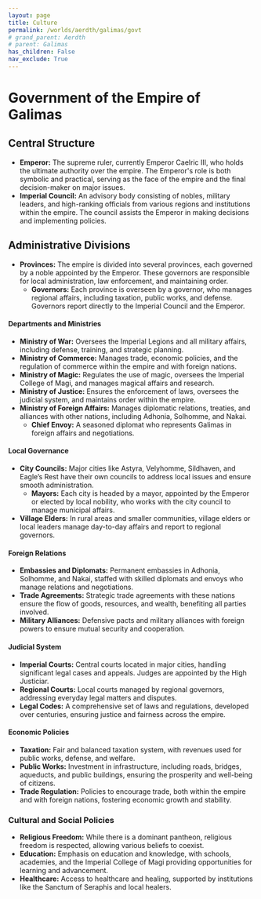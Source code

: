 ```yaml
---
layout: page
title: Culture
permalink: /worlds/aerdth/galimas/govt
# grand_parent: Aerdth
# parent: Galimas
has_children: False
nav_exclude: True
---
```

# Government of the Empire of Galimas

## **Central Structure**
- **Emperor:** The supreme ruler, currently Emperor Caelric III, who holds the ultimate authority over the empire. The Emperor's role is both symbolic and practical, serving as the face of the empire and the final decision-maker on major issues.
- **Imperial Council:** An advisory body consisting of nobles, military leaders, and high-ranking officials from various regions and institutions within the empire. The council assists the Emperor in making decisions and implementing policies.

## **Administrative Divisions**
- **Provinces:** The empire is divided into several provinces, each governed by a noble appointed by the Emperor. These governors are responsible for local administration, law enforcement, and maintaining order.
  - **Governors:** Each province is overseen by a governor, who manages regional affairs, including taxation, public works, and defense. Governors report directly to the Imperial Council and the Emperor.

#### **Departments and Ministries**
- **Ministry of War:** Oversees the Imperial Legions and all military affairs, including defense, training, and strategic planning.
- **Ministry of Commerce:** Manages trade, economic policies, and the regulation of commerce within the empire and with foreign nations.
- **Ministry of Magic:** Regulates the use of magic, oversees the Imperial College of Magi, and manages magical affairs and research.
- **Ministry of Justice:** Ensures the enforcement of laws, oversees the judicial system, and maintains order within the empire.
- **Ministry of Foreign Affairs:** Manages diplomatic relations, treaties, and alliances with other nations, including Adhonia, Solhomme, and Nakai.
  - **Chief Envoy:** A seasoned diplomat who represents Galimas in foreign affairs and negotiations.

#### **Local Governance**
- **City Councils:** Major cities like Astyra, Velyhomme, Sildhaven, and Eagle’s Rest have their own councils to address local issues and ensure smooth administration.
  - **Mayors:** Each city is headed by a mayor, appointed by the Emperor or elected by local nobility, who works with the city council to manage municipal affairs.
- **Village Elders:** In rural areas and smaller communities, village elders or local leaders manage day-to-day affairs and report to regional governors.

#### **Foreign Relations**
- **Embassies and Diplomats:** Permanent embassies in Adhonia, Solhomme, and Nakai, staffed with skilled diplomats and envoys who manage relations and negotiations.
- **Trade Agreements:** Strategic trade agreements with these nations ensure the flow of goods, resources, and wealth, benefiting all parties involved.
- **Military Alliances:** Defensive pacts and military alliances with foreign powers to ensure mutual security and cooperation.

#### **Judicial System**
- **Imperial Courts:** Central courts located in major cities, handling significant legal cases and appeals. Judges are appointed by the High Justiciar.
- **Regional Courts:** Local courts managed by regional governors, addressing everyday legal matters and disputes.
- **Legal Codes:** A comprehensive set of laws and regulations, developed over centuries, ensuring justice and fairness across the empire.

#### **Economic Policies**
- **Taxation:** Fair and balanced taxation system, with revenues used for public works, defense, and welfare.
- **Public Works:** Investment in infrastructure, including roads, bridges, aqueducts, and public buildings, ensuring the prosperity and well-being of citizens.
- **Trade Regulation:** Policies to encourage trade, both within the empire and with foreign nations, fostering economic growth and stability.

### Cultural and Social Policies
- **Religious Freedom:** While there is a dominant pantheon, religious freedom is respected, allowing various beliefs to coexist.
- **Education:** Emphasis on education and knowledge, with schools, academies, and the Imperial College of Magi providing opportunities for learning and advancement.
- **Healthcare:** Access to healthcare and healing, supported by institutions like the Sanctum of Seraphis and local healers.